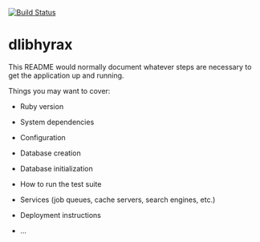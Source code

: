 [![Build Status](https://travis-ci.org/digital-york/dlibhyrax.svg?branch=master)](https://travis-ci.org/digital-york/dlibhyrax)

# dlibhyrax

This README would normally document whatever steps are necessary to get the
application up and running.

Things you may want to cover:

* Ruby version

* System dependencies

* Configuration

* Database creation

* Database initialization

* How to run the test suite

* Services (job queues, cache servers, search engines, etc.)

* Deployment instructions

* ...
